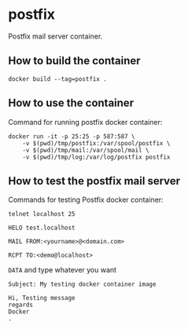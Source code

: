 # postfix

Postfix mail server container.


## How to build the container

```docker build --tag=postfix .```

## How to use the container

Command for running postfix docker container:
```
docker run -it -p 25:25 -p 587:587 \
    -v $(pwd)/tmp/postfix:/var/spool/postfix \
    -v $(pwd)/tmp/mail:/var/spool/mail \
    -v $(pwd)/tmp/log:/var/log/postfix postfix
```

## How to test the postfix mail server


Commands for testing Postfix docker container:

```telnet localhost 25```

```HELO test.localhost```

```MAIL FROM:<yourname>@<domain.com>```

```RCPT TO:<demo@localhost>```

```DATA``` and type whatever you want
```
Subject: My testing docker container image

Hi, Testing message
regards
Docker
.
```

